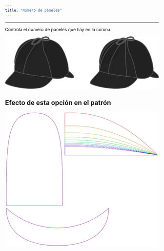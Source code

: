 ```yaml
---
title: "Número de paneles"
---
```


***

Controla el número de paneles que hay en la corona

![Ilustración que muestra el efecto de esta opción](gores.svg)

## Efecto de esta opción en el patrón

![Esta imagen muestra el efecto de esta opción superponiendo varias variantes que tienen un valor diferente para esta opción](holmes_gores_sample.svg "Efecto de esta opción en el patrón")
